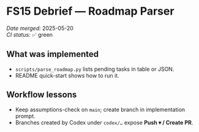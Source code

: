 # FS15 Debrief — Roadmap Parser
*Date merged:* 2025-05-20  
*CI status:* ✅ green

## What was implemented
- `scripts/parse_roadmap.py` lists pending tasks in table or JSON.
- README quick-start shows how to run it.

## Workflow lessons
- Keep assumptions-check on `main`; create branch in implementation prompt.
- Branches created by Codex under `codex/…` expose **Push ▾ / Create PR**.

